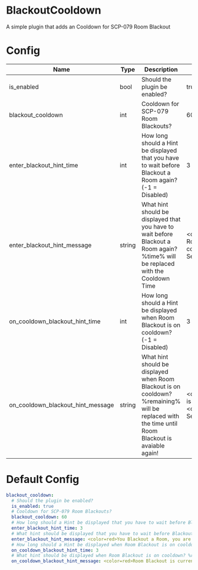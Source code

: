 # BlackoutCooldown
A simple plugin that adds an Cooldown for SCP-079 Room Blackout

# Config
Name | Type | Description | Default
---- | ---- | ----------- | -------
is_enabled | bool | Should the plugin be enabled? | true
blackout_cooldown | int | Cooldown for SCP-079 Room Blackouts? | 60
enter_blackout_hint_time | int | How long should a Hint be displayed that you have to wait before Blackout a Room again? (-1 = Disabled) | 3
enter_blackout_hint_message | string | What hint should be displayed that you have to wait before Blackout a Room again? %time% will be replaced with the Cooldown Time | <color=red>You Blackout a Room, you are now on cooldown for %time% Seconds
on_cooldown_blackout_hint_time | int | How long should a Hint be displayed when Room Blackout is on cooldown? (-1 = Disabled) | 3
on_cooldown_blackout_hint_message | string | What hint should be displayed when Room Blackout is on cooldown? %remaining% will be replaced with the time until Room Blackout is avaiable again! | <color=red>Room Blackout is currently on cooldown!</color> <color=blue>%remaining% Seconds</color>

# Default Config
```yml
blackout_cooldown:
  # Should the plugin be enabled?
  is_enabled: true
  # Cooldown for SCP-079 Room Blackouts?
  blackout_cooldown: 60
  # How long should a Hint be displayed that you have to wait before Blackout a Room again? (-1 = Disabled)
  enter_blackout_hint_time: 3
  # What hint should be displayed that you have to wait before Blackout a Room again? %time% will be replaced with the Cooldown Time
  enter_blackout_hint_message: <color=red>You Blackout a Room, you are now on cooldown for %time% Seconds
  # How long should a Hint be displayed when Room Blackout is on cooldown? (-1 = Disabled)
  on_cooldown_blackout_hint_time: 3
  # What hint should be displayed when Room Blackout is on cooldown? %remaining% will be replaced with the time until Room Blackout is avaiable again!
  on_cooldown_blackout_hint_message: <color=red>Room Blackout is currently on cooldown!</color> <color=blue>%remaining% Seconds</color>
```
